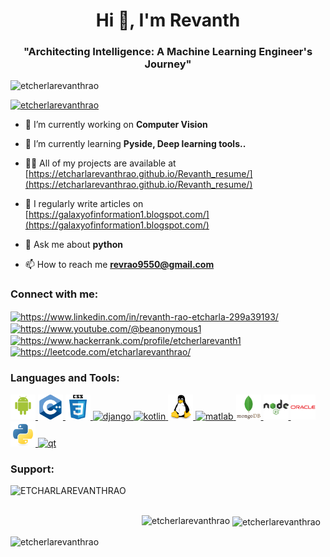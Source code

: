 <h1 align="center">Hi 👋, I'm Revanth</h1>
<h3 align="center">"Architecting Intelligence: A Machine Learning Engineer's Journey"</h3>

<p align="left"> <img src="https://komarev.com/ghpvc/?username=etcherlarevanthrao&label=Profile%20views&color=0e75b6&style=flat" alt="etcherlarevanthrao" /> </p>

<p align="left"> <a href="https://github.com/ryo-ma/github-profile-trophy"><img src="https://github-profile-trophy.vercel.app/?username=etcherlarevanthrao" alt="etcherlarevanthrao" /></a> </p>

- 🔭 I’m currently working on **Computer Vision**

- 🌱 I’m currently learning **Pyside, Deep learning tools..**

- 👨‍💻 All of my projects are available at [https://etcharlarevanthrao.github.io/Revanth_resume/](https://etcharlarevanthrao.github.io/Revanth_resume/)

- 📝 I regularly write articles on [https://galaxyofinformation1.blogspot.com/](https://galaxyofinformation1.blogspot.com/)

- 💬 Ask me about **python**

- 📫 How to reach me **revrao9550@gmail.com**

<h3 align="left">Connect with me:</h3>
<p align="left">
<a href="https://linkedin.com/in/https://www.linkedin.com/in/revanth-rao-etcharla-299a39193/" target="blank"><img align="center" src="https://raw.githubusercontent.com/rahuldkjain/github-profile-readme-generator/master/src/images/icons/Social/linked-in-alt.svg" alt="https://www.linkedin.com/in/revanth-rao-etcharla-299a39193/" height="30" width="40" /></a>
<a href="https://www.youtube.com/c/https://www.youtube.com/@beanonymous1" target="blank"><img align="center" src="https://raw.githubusercontent.com/rahuldkjain/github-profile-readme-generator/master/src/images/icons/Social/youtube.svg" alt="https://www.youtube.com/@beanonymous1" height="30" width="40" /></a>
<a href="https://www.hackerrank.com/https://www.hackerrank.com/profile/etcherlarevanth1" target="blank"><img align="center" src="https://raw.githubusercontent.com/rahuldkjain/github-profile-readme-generator/master/src/images/icons/Social/hackerrank.svg" alt="https://www.hackerrank.com/profile/etcherlarevanth1" height="30" width="40" /></a>
<a href="https://www.leetcode.com/https://leetcode.com/etcharlarevanthrao/" target="blank"><img align="center" src="https://raw.githubusercontent.com/rahuldkjain/github-profile-readme-generator/master/src/images/icons/Social/leet-code.svg" alt="https://leetcode.com/etcharlarevanthrao/" height="30" width="40" /></a>
</p>

<h3 align="left">Languages and Tools:</h3>
<p align="left"> <a href="https://developer.android.com" target="_blank" rel="noreferrer"> <img src="https://raw.githubusercontent.com/devicons/devicon/master/icons/android/android-original-wordmark.svg" alt="android" width="40" height="40"/> </a> <a href="https://www.w3schools.com/cpp/" target="_blank" rel="noreferrer"> <img src="https://raw.githubusercontent.com/devicons/devicon/master/icons/cplusplus/cplusplus-original.svg" alt="cplusplus" width="40" height="40"/> </a> <a href="https://www.w3schools.com/css/" target="_blank" rel="noreferrer"> <img src="https://raw.githubusercontent.com/devicons/devicon/master/icons/css3/css3-original-wordmark.svg" alt="css3" width="40" height="40"/> </a> <a href="https://www.djangoproject.com/" target="_blank" rel="noreferrer"> <img src="https://cdn.worldvectorlogo.com/logos/django.svg" alt="django" width="40" height="40"/> </a> <a href="https://kotlinlang.org" target="_blank" rel="noreferrer"> <img src="https://www.vectorlogo.zone/logos/kotlinlang/kotlinlang-icon.svg" alt="kotlin" width="40" height="40"/> </a> <a href="https://www.linux.org/" target="_blank" rel="noreferrer"> <img src="https://raw.githubusercontent.com/devicons/devicon/master/icons/linux/linux-original.svg" alt="linux" width="40" height="40"/> </a> <a href="https://www.mathworks.com/" target="_blank" rel="noreferrer"> <img src="https://upload.wikimedia.org/wikipedia/commons/2/21/Matlab_Logo.png" alt="matlab" width="40" height="40"/> </a> <a href="https://www.mongodb.com/" target="_blank" rel="noreferrer"> <img src="https://raw.githubusercontent.com/devicons/devicon/master/icons/mongodb/mongodb-original-wordmark.svg" alt="mongodb" width="40" height="40"/> </a> <a href="https://nodejs.org" target="_blank" rel="noreferrer"> <img src="https://raw.githubusercontent.com/devicons/devicon/master/icons/nodejs/nodejs-original-wordmark.svg" alt="nodejs" width="40" height="40"/> </a> <a href="https://www.oracle.com/" target="_blank" rel="noreferrer"> <img src="https://raw.githubusercontent.com/devicons/devicon/master/icons/oracle/oracle-original.svg" alt="oracle" width="40" height="40"/> </a> <a href="https://www.python.org" target="_blank" rel="noreferrer"> <img src="https://raw.githubusercontent.com/devicons/devicon/master/icons/python/python-original.svg" alt="python" width="40" height="40"/> </a> <a href="https://www.qt.io/" target="_blank" rel="noreferrer"> <img src="https://upload.wikimedia.org/wikipedia/commons/0/0b/Qt_logo_2016.svg" alt="qt" width="40" height="40"/> </a> </p>

<h3 align="left">Support:</h3>
<p><a href="https://www.buymeacoffee.com/ETCHARLAREVANTHRAO"> <img align="left" src="https://cdn.buymeacoffee.com/buttons/v2/default-yellow.png" height="50" width="210" alt="ETCHARLAREVANTHRAO" /></a></p><br><br>

<p><img align="left" src="https://github-readme-stats.vercel.app/api/top-langs?username=ETCHARLAREVANTHRAO&show_icons=true&locale=en&layout=compact" alt="etcherlarevanthrao" /></p>

<p>&nbsp;<img align="center" src="https://github-readme-stats.vercel.app/api?username=ETCHARLAREVANTHRAO&show_icons=true&locale=en" alt="etcherlarevanthrao" /></p>

<p><img align="center" src="https://github-readme-streak-stats.herokuapp.com/?user=ETCHARLAREVANTHRAO&" alt="etcherlarevanthrao" /></p>

